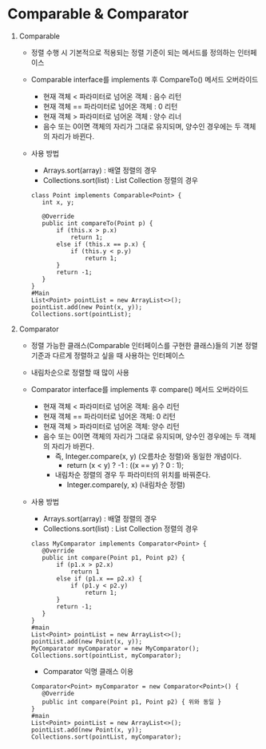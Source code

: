 # Comparable & Comparator

1. Comparable

   - 정렬 수행 시 기본적으로 적용되는 정렬 기준이 되는 메서드를 정의하는 인터페이스

   - Comparable interface를 implements 후 CompareTo() 메서드 오버라이드

     - 현재 객체 < 파라미터로 넘어온 객체 : 음수 리턴
     - 현재 객체 == 파라미터로 넘어온 객체 : 0 리턴
     - 현재 객체 > 파라미터로 넘어온 객체 : 양수 리너
     - 음수 또는 0이면 객체의 자리가 그대로 유지되며, 양수인 경우에는 두 객체의 자리가 바뀐다.

   - 사용 방법

     - Arrays.sort(array) : 배열 정렬의 경우
     - Collections.sort(list) : List Collection 정렬의 경우

     ```
     class Point implements Comparable<Point> {
     	int x, y;
     	
     	@Override
     	public int compareTo(Point p) {
     		if (this.x > p.x)
     			return 1;
     		else if (this.x == p.x) {
     			if (this.y < p.y)
     				return 1;
     		}
     		return -1;
     	}
     }
     #Main
     List<Point> pointList = new ArrayList<>();
     pointList.add(new Point(x, y));
     Collections.sort(pointList);
     ```

     

2. Comparator
   - 정렬 가능한 클래스(Comparable 인터페이스를 구현한 클래스)들의 기본 정렬 기준과 다르게 정렬하고 싶을 때 사용하는 인터페이스

   - 내림차순으로 정렬할 때 많이 사용

   - Comparator interface를 implements 후 compare() 메서드 오버라이드
     - 현재 객체 < 파라미터로 넘어온 객체: 음수 리턴
     - 현재 객체 == 파라미터로 넘어온 객체: 0 리턴
     - 현재 객체 > 파라미터로 넘어온 객체: 양수 리턴
     - 음수 또는 0이면 객체의 자리가 그대로 유지되며, 양수인 경우에는 두 객체의 자리가 바뀐다.
       - 즉, Integer.compare(x, y) (오름차순 정렬)와 동일한 개념이다.
         - return (x < y) ? -1 : ((x == y) ? 0 : 1);
       - 내림차순 정렬의 경우 두 파라미터의 위치를 바꿔준다.
         - Integer.compare(y, x) (내림차순 정렬)

   - 사용 방법
     - Arrays.sort(array) : 배열 정렬의 경우
     - Collections.sort(list) : List Collection 정렬의 경우
     
     ```
     class MyComparator implements Comparator<Point> {
     	@Override
     	public int compare(Point p1, Point p2) {
     		if (p1.x > p2.x)
     			return 1
     		else if (p1.x == p2.x) {
     			if (p1.y < p2.y)
     				return 1;
     		}
     		return -1;
     	}
     }
     #main
     List<Point> pointList = new ArrayList<>();
     pointList.add(new Point(x, y));
     MyComparator myComparator = new MyComparator();
     Collections.sort(pointList, myComparator);
     ```
     
     - Comparator 익명 클래스 이용
     
     ```
     Comparator<Point> myComparator = new Comparator<Point>() {
     	@Override
     	public int compare(Point p1, Point p2) { 위와 동일 }
     }
     #main
     List<Point> pointList = new ArrayList<>();
     pointList.add(new Point(x, y));
     Collections.sort(pointList, myComparator);
     ```
     
     